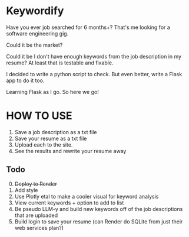 # Keywordify
Have you ever job searched for 6 months+?
That's me looking for a software engineering gig.

Could it be the market?

Could it be I don't have enough keywords from the job description in my resume?
At least that is testable and fixable.

I decided to write a python script to check.
But even better, write a Flask app to do it too.

Learning Flask as I go. So here we go!

# HOW TO USE
1. Save a job description as a txt file
2. Save your resume as a txt file
3. Upload each to the site.
4. See the results and rewrite your resume away

## Todo
0. ~~Deploy to Render~~
1. Add style
2. Use Plotly etal to make a cooler visual for keyword analysis
3. View current keywords + option to add to list
4. Be pseudo LLM-y and build new keywords off of the job descriptions that are uploaded
5. Build login to save your resume (can Render do SQLite from just their web services plan?)

